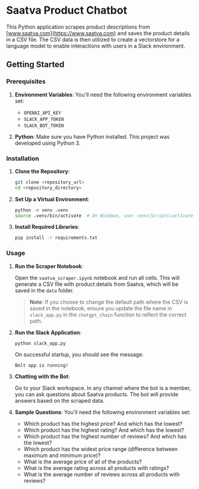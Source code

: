 # Saatva Product Chatbot

This Python application scrapes product descriptions from [www.saatva.com](https://www.saatva.com) and saves the product details in a CSV file. The CSV data is then utilized to create a vectorstore for a language model to enable interactions with users in a Slack environment.

## Getting Started

### Prerequisites

1. **Environment Variables**: You'll need the following environment variables set:

    - `OPENAI_API_KEY`
    - `SLACK_APP_TOKEN`
    - `SLACK_BOT_TOKEN`

2. **Python**: Make sure you have Python installed. This project was developed using Python 3.

### Installation

1. **Clone the Repository**:
    ```bash
    git clone <repository_url>
    cd <repository_directory>
    ```

2. **Set Up a Virtual Environment**:
    ```bash
    python -m venv .venv
    source .venv/bin/activate  # On Windows, use: venv\Scripts\activate
    ```

3. **Install Required Libraries**:
    ```bash
    pip install -r requirements.txt
    ```

### Usage

1. **Run the Scraper Notebook**:

    Open the `saatva_scraper.ipynb` notebook and run all cells. This will generate a CSV file with product details from Saatva, which will be saved in the `data` folder.

    > **Note**: If you choose to change the default path where the CSV is saved in the notebook, ensure you update the file name in `slack_app.py` in the `chatgpt_chain` function to reflect the correct path.

2. **Run the Slack Application**:

    ```bash
    python slack_app.py
    ```

    On successful startup, you should see the message: 

    ```
    Bolt app is running!
    ```

3. **Chatting with the Bot**:

    Go to your Slack workspace. In any channel where the bot is a member, you can ask questions about Saatva products. The bot will provide answers based on the scraped data.

1. **Sample Questions**: You'll need the following environment variables set:

    - Which product has the highest price? And which has the lowest?
    - Which product has the highest rating? And which has the lowest?
    - Which product has the highest number of reviews? And which has the lowest?
    - Which product has the widest price range (difference between maximum and minimum price)?
    - What is the average price of all of the products?
    - What is the average rating across all products with ratings?
    - What is the average number of reviews across all products with reviews?

